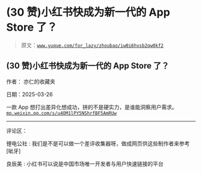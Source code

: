 # (30 赞)小红书快成为新一代的 App Store 了？

> 原文：[`www.yuque.com/for_lazy/zhoubao/iw0i6hvsb2qw0kf2`](https://www.yuque.com/for_lazy/zhoubao/iw0i6hvsb2qw0kf2)

## (30 赞)小红书快成为新一代的 App Store 了？

作者： 亦仁的收藏夹

日期：2025-03-26

一款 App 想打出差异化想成功，拼的不是硬实力，是谁能洞察用户需求。 [`mp.weixin.qq.com/s/u4OM1lPY5NShrfBF5AmRUw`](https://mp.weixin.qq.com/s/u4OM1lPY5NShrfBF5AmRUw)

* * *

评论区：

锂电公社 : 我们是不是可以做一个差评收集器呀，做成网页供这些制作者来参考[呲牙]

良辰美 : 小红书可以说是中国市场唯一开发者与用户快速链接的平台